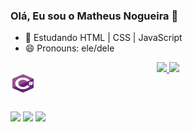 ### Olá, Eu sou o Matheus Nogueira 👋

- 🌱 Estudando HTML | CSS | JavaScript
- 😄 Pronouns: ele/dele 

<div align="center">
  <a href="https://github.com/matheusgarcia06">
  <img height="180em" src="https://github-readme-stats.vercel.app/api?username=matheusgarcia06&show_icons=true&theme=dark&include_all_commits=true&count_private=true"/>
  <img height="180em" src="https://github-readme-stats.vercel.app/api/top-langs/?username=matheusgarcia06&layout=compact&langs_count=7&theme=dark"/>
</div>
  
</div>
  <img align="center" alt="Rafa-Csharp" height="30" width="40" src="https://raw.githubusercontent.com/devicons/devicon/master/icons/csharp/csharp-original.svg">
</div>

##

<div> 
  <a href = "https://account.microsoft.com/?ref=MeControl&refd=outlook.live.com"><img src="https://img.shields.io/badge/Microsoft_Outlook-0078D4?style=for-the-badge&logo=microsoft-outlook&logoColor=white" target="_blank"></a>
  <a href="https://www.linkedin.com/in/matheusgarcianogueira/" target="_blank"><img src="https://img.shields.io/badge/-LinkedIn-%230077B5?style=for-the-badge&logo=linkedin&logoColor=white" target="_blank"></a> 
 <a href="(31)971397333" target="_blank"><img src="https://img.shields.io/badge/WhatsApp-25D366?style=for-the-badge&logo=whatsapp&logoColor=white" target="_blank"></a>  
</div>

